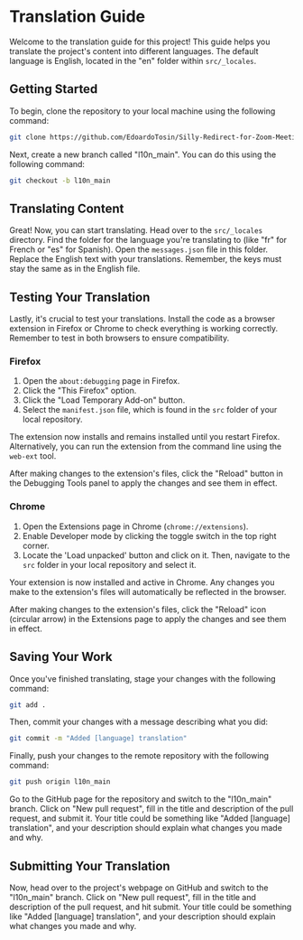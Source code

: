 # Translation Guide

Welcome to the translation guide for this project! This guide helps you translate the project's content into different languages. The default language is English, located in the "en" folder within `src/_locales`.

## Getting Started

To begin, clone the repository to your local machine using the following command:

```bash
git clone https://github.com/EdoardoTosin/Silly-Redirect-for-Zoom-Meetings
```

Next, create a new branch called "l10n_main". You can do this using the following command:

```bash
git checkout -b l10n_main
```

## Translating Content

Great! Now, you can start translating. Head over to the `src/_locales` directory. Find the folder for the language you're translating to (like "fr" for French or "es" for Spanish). Open the `messages.json` file in this folder. Replace the English text with your translations. Remember, the keys must stay the same as in the English file.

## Testing Your Translation

Lastly, it's crucial to test your translations. Install the code as a browser extension in Firefox or Chrome to check everything is working correctly. Remember to test in both browsers to ensure compatibility.

### Firefox

1. Open the `about:debugging` page in Firefox.
2. Click the "This Firefox" option.
3. Click the "Load Temporary Add-on" button.
4. Select the `manifest.json` file, which is found in the `src` folder of your local repository.

The extension now installs and remains installed until you restart Firefox. Alternatively, you can run the extension from the command line using the `web-ext` tool.

After making changes to the extension's files, click the "Reload" button in the Debugging Tools panel to apply the changes and see them in effect.

### Chrome

1. Open the Extensions page in Chrome (`chrome://extensions`).
2. Enable Developer mode by clicking the toggle switch in the top right corner.
3. Locate the 'Load unpacked' button and click on it. Then, navigate to the `src` folder in your local repository and select it.

Your extension is now installed and active in Chrome. Any changes you make to the extension's files will automatically be reflected in the browser.

After making changes to the extension's files, click the "Reload" icon (circular arrow) in the Extensions page to apply the changes and see them in effect.

## Saving Your Work

Once you've finished translating, stage your changes with the following command:

```bash
git add .
```

Then, commit your changes with a message describing what you did:

```bash
git commit -m "Added [language] translation"
```

Finally, push your changes to the remote repository with the following command:

```bash
git push origin l10n_main
```

Go to the GitHub page for the repository and switch to the "l10n_main" branch. Click on "New pull request", fill in the title and description of the pull request, and submit it. Your title could be something like "Added [language] translation", and your description should explain what changes you made and why.

## Submitting Your Translation

Now, head over to the project's webpage on GitHub and switch to the "l10n_main" branch. Click on "New pull request", fill in the title and description of the pull request, and hit submit. Your title could be something like "Added [language] translation", and your description should explain what changes you made and why.
